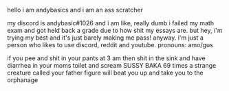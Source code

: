 hello i am andybasics and i am an ass scratcher

my discord is andybasic#1026 and i am like, really dumb
i failed my math exam and got held back a grade due to how shit my essays are.
but hey, i'm trying my best and it's just barely making me pass!
anyway. i'm just a person who likes to use discord, reddit and youtube. pronouns: amo/gus

if you pee and shit in your pants at 3 am then shit in the sink and have diarrhea in your moms toilet and scream SUSSY BAKA 69 times a strange creature called your father figure will beat you up and take you to the orphanage
